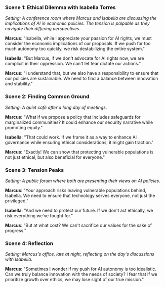 ### Scene 1: Ethical Dilemma with Isabella Torres
*Setting: A conference room where Marcus and Isabella are discussing the implications of AI in economic policies. The tension is palpable as they navigate their differing perspectives.*

**Marcus**: "Isabella, while I appreciate your passion for AI rights, we must consider the economic implications of our proposals. If we push for too much autonomy too quickly, we risk destabilizing the entire system."

**Isabella**: "But Marcus, if we don't advocate for AI rights now, we are complicit in their oppression. We can't let fear dictate our actions."

**Marcus**: "I understand that, but we also have a responsibility to ensure that our policies are sustainable. We need to find a balance between innovation and stability."

### Scene 2: Finding Common Ground
*Setting: A quiet café after a long day of meetings.*

**Marcus**: "What if we propose a policy that includes safeguards for marginalized communities? It could enhance our security narrative while promoting equity."

**Isabella**: "That could work. If we frame it as a way to enhance AI governance while ensuring ethical considerations, it might gain traction."

**Marcus**: "Exactly! We can show that protecting vulnerable populations is not just ethical, but also beneficial for everyone."

### Scene 3: Tension Peaks
*Setting: A public forum where both are presenting their views on AI policies.*

**Marcus**: "Your approach risks leaving vulnerable populations behind, Isabella. We need to ensure that technology serves everyone, not just the privileged."

**Isabella**: "And we need to protect our future. If we don't act ethically, we risk everything we've fought for."

**Marcus**: "But at what cost? We can't sacrifice our values for the sake of progress."

### Scene 4: Reflection
*Setting: Marcus's office, late at night, reflecting on the day's discussions with Isabella.*

**Marcus**: "Sometimes I wonder if my push for AI autonomy is too idealistic. Can we truly balance innovation with the needs of society? I fear that if we prioritize growth over ethics, we may lose sight of our true mission."
